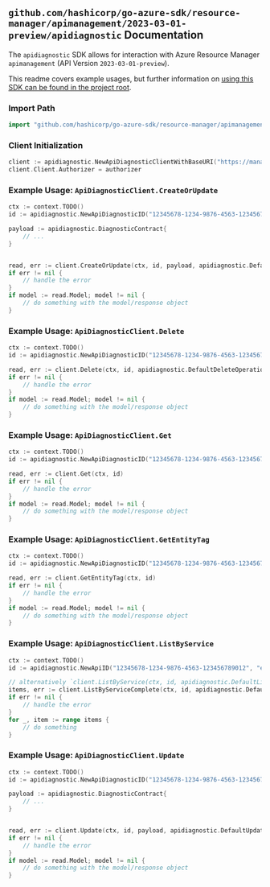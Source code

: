 
## `github.com/hashicorp/go-azure-sdk/resource-manager/apimanagement/2023-03-01-preview/apidiagnostic` Documentation

The `apidiagnostic` SDK allows for interaction with Azure Resource Manager `apimanagement` (API Version `2023-03-01-preview`).

This readme covers example usages, but further information on [using this SDK can be found in the project root](https://github.com/hashicorp/go-azure-sdk/tree/main/docs).

### Import Path

```go
import "github.com/hashicorp/go-azure-sdk/resource-manager/apimanagement/2023-03-01-preview/apidiagnostic"
```


### Client Initialization

```go
client := apidiagnostic.NewApiDiagnosticClientWithBaseURI("https://management.azure.com")
client.Client.Authorizer = authorizer
```


### Example Usage: `ApiDiagnosticClient.CreateOrUpdate`

```go
ctx := context.TODO()
id := apidiagnostic.NewApiDiagnosticID("12345678-1234-9876-4563-123456789012", "example-resource-group", "serviceValue", "apiIdValue", "diagnosticIdValue")

payload := apidiagnostic.DiagnosticContract{
	// ...
}


read, err := client.CreateOrUpdate(ctx, id, payload, apidiagnostic.DefaultCreateOrUpdateOperationOptions())
if err != nil {
	// handle the error
}
if model := read.Model; model != nil {
	// do something with the model/response object
}
```


### Example Usage: `ApiDiagnosticClient.Delete`

```go
ctx := context.TODO()
id := apidiagnostic.NewApiDiagnosticID("12345678-1234-9876-4563-123456789012", "example-resource-group", "serviceValue", "apiIdValue", "diagnosticIdValue")

read, err := client.Delete(ctx, id, apidiagnostic.DefaultDeleteOperationOptions())
if err != nil {
	// handle the error
}
if model := read.Model; model != nil {
	// do something with the model/response object
}
```


### Example Usage: `ApiDiagnosticClient.Get`

```go
ctx := context.TODO()
id := apidiagnostic.NewApiDiagnosticID("12345678-1234-9876-4563-123456789012", "example-resource-group", "serviceValue", "apiIdValue", "diagnosticIdValue")

read, err := client.Get(ctx, id)
if err != nil {
	// handle the error
}
if model := read.Model; model != nil {
	// do something with the model/response object
}
```


### Example Usage: `ApiDiagnosticClient.GetEntityTag`

```go
ctx := context.TODO()
id := apidiagnostic.NewApiDiagnosticID("12345678-1234-9876-4563-123456789012", "example-resource-group", "serviceValue", "apiIdValue", "diagnosticIdValue")

read, err := client.GetEntityTag(ctx, id)
if err != nil {
	// handle the error
}
if model := read.Model; model != nil {
	// do something with the model/response object
}
```


### Example Usage: `ApiDiagnosticClient.ListByService`

```go
ctx := context.TODO()
id := apidiagnostic.NewApiID("12345678-1234-9876-4563-123456789012", "example-resource-group", "serviceValue", "apiIdValue")

// alternatively `client.ListByService(ctx, id, apidiagnostic.DefaultListByServiceOperationOptions())` can be used to do batched pagination
items, err := client.ListByServiceComplete(ctx, id, apidiagnostic.DefaultListByServiceOperationOptions())
if err != nil {
	// handle the error
}
for _, item := range items {
	// do something
}
```


### Example Usage: `ApiDiagnosticClient.Update`

```go
ctx := context.TODO()
id := apidiagnostic.NewApiDiagnosticID("12345678-1234-9876-4563-123456789012", "example-resource-group", "serviceValue", "apiIdValue", "diagnosticIdValue")

payload := apidiagnostic.DiagnosticContract{
	// ...
}


read, err := client.Update(ctx, id, payload, apidiagnostic.DefaultUpdateOperationOptions())
if err != nil {
	// handle the error
}
if model := read.Model; model != nil {
	// do something with the model/response object
}
```

